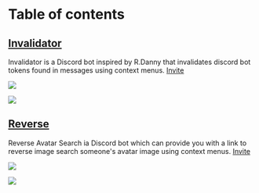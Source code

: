 # Table of contents

## [Invalidator](https://github.com/caneleex/interactions/blob/master/api/invalidator.ts)

Invalidator is a Discord bot inspired by R.Danny that invalidates discord bot tokens found in messages using context menus. [Invite](https://discord.com/oauth2/authorize?client_id=809834457728024659&scope=applications.commands)

![](https://i.imgur.com/mpGPANc.png)

![](https://i.imgur.com/acCtZVB.png)

## [Reverse](https://github.com/caneleex/interactions/blob/master/api/reverse.ts)

Reverse Avatar Search ia Discord bot which can provide you with a link to reverse image search someone's avatar image using context menus. [Invite](https://discord.com/oauth2/authorize?client_id=951483995105935442&scope=applications.commands)

![](https://i.imgur.com/K3TPym3.png)

![](https://i.imgur.com/b8vypUY.png)